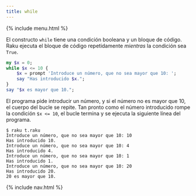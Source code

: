 ```yaml
---
title: while
---
```


{% include menu.html %}

El constructo `while` tiene una condición booleana y un bloque de código. Raku ejecuta el bloque de código repetidamente _mientras_ la condición sea `True`.

```raku
my $x = 0;
while $x <= 10 {
    $x = prompt 'Introduce un número, que no sea mayor que 10: ';
    say "Has introducido $x.";
}
say "$x es mayor que 10.";
```

El programa pide introducir un número, y si el número no es mayor que 10, el cuerpo del bucle se repite. Tan pronto como el número introducido rompe la condición `$x <= 10`, el bucle termina y se ejecuta la siguiente línea del programa.

```console
$ raku t.raku
Introduce un número, que no sea mayor que 10: 10
Has introducido 10.
Introduce un número, que no sea mayor que 10: 4
Has introducido 4.
Introduce un número, que no sea mayor que 10: 1
Has introducido 1.
Introduce un número, que no sea mayor que 10: 20
Has introducido 20.
20 es mayor que 10.
```

{% include nav.html %}